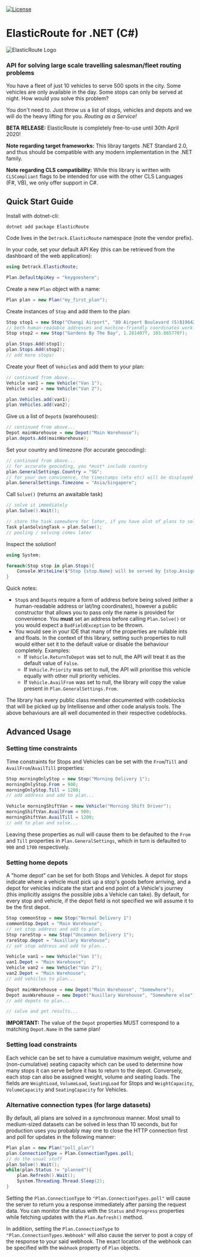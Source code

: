 [![License](https://poser.pugx.org/detrack/elasticroute/license)](https://packagist.org/packages/detrack/elasticroute)

# ElasticRoute for .NET (C#)

![ElasticRoute Logo](http://elasticroute.staging.wpengine.com/wp-content/uploads/2019/02/Elastic-Route-Logo-Text-on-right-e1551344046806.png)

### API for solving large scale travelling salesman/fleet routing problems

You have a fleet of just 10 vehicles to serve 500 spots in the city. Some vehicles are only available in the day. Some stops can only be served at night. How would you solve this problem?

You don't need to. Just throw us a list of stops, vehicles and depots and we will do the heavy lifting for you. _Routing as a Service!_

**BETA RELEASE:**  ElasticRoute is completely free-to-use until 30th April 2020!

**Note regarding target frameworks:** This libray targets .NET Standard 2.0, and thus should be compatible with any modern implementation in the .NET family.

**Note regarding CLS compatibility:** While this library is written with `CLSCompliant` flags to be intended for use with the other CLS Languages (F#, VB), we only offer support in C#.

## Quick Start Guide

Install with dotnet-cli:

    dotnet add package ElasticRoute

Code lives in the `Detrack.ElasticRoute` namespace (note the vendor prefix).

In your code, set your default API Key (this can be retrieved from the dashboard of the web application):

```csharp
using Detrack.ElasticRoute;

Plan.DefaultApiKey = "keygoeshere";
```

Create a new `Plan` object with a name:

```csharp
Plan plan = new Plan("my_first_plan");
```

Create instances of `Stop` and add them to the plan:

```csharp
Stop stop1 = new Stop("Changi Airport", "80 Airport Boulevard (S)819642");
// both human-readable addresses and machine-friendly coordinates work!
Stop stop2 = new Stop("Gardens By The Bay", 1.281407f, 103.865770f);

plan.Stops.Add(stop1);
plan.Stops.Add(stop2);
// add more stops!
```

Create your fleet of `Vehicle`s and add them to your plan:

```csharp
// continued from above...
Vehicle van1 = new Vehicle("Van 1");
Vehicle van2 = new Vehicle("Van 2");

plan.Vehicles.add(van1);
plan.Vehicles.add(van2);
```

Give us a list of `Depot`s (warehouses):

```csharp
// continued from above...
Depot mainWarehouse = new Depot("Main Warehouse");
plan.depots.Add(mainWarehouse);
```

Set your country and timezone (for accurate geocoding):

```csharp
// continued from above...
// for accurate geocoding, you *must* include country
plan.GeneralSettings.Country = "SG";
// for your own convinence, the timestamps (eta etc) will be displayed in your preferred timezone
plan.GeneralSettings.Timezone = "Asia/Singapore";
```

Call `Solve()` (returns an awaitable task)

```csharp
// solve it immediately
plan.Solve().Wait();

// store the task somewhere for later, if you have alot of plans to solve at once and want to pool them first
Task planSolvingTask = plan.Solve();
// pooling / solving comes later
```

Inspect the solution!

```csharp
using System;

foreach(Stop stop in plan.Stops){
    Console.WriteLine($"Stop {stop.Name} will be served by {stop.AssignTo}");
}
```

Quick notes:
  - `Stop`s and `Depot`s require a form of address before being solved (either a human-readable address or lat/lng coordinates), however a public constructor that allows you to pass only the name is provided for convenience. You **must** set an address before calling `Plan.Solve()` or you would expect a `BadFieldException` to be thrown.
  - You would see in your IDE that many of the properties are nullable ints and floats. In the context of this library, setting such properties to null would either set it to the default value or disable the behaviour completely. Examples:
    - If `Vehicle.ReturnToDepot` was set to null, the API will treat it as the default value of `False`.
    - If `Vehicle.Priority` was set to null, the API will prioritise this vehicle equally with other null priority vehicles.
    - If `Vehicle.AvailFrom` was set to null, the library will copy the value present in `Plan.GeneralSettings.From`.

The library has every public class member documented with codeblocks that will be picked up by Intellisense and other code analysis tools. The above behaviours are all well documented in their respective codeblocks.


## Advanced Usage

### Setting time constraints

Time constraints for Stops and Vehicles can be set with the `From`/`Till` and `AvailFrom`/`AvailTill` properties:

```csharp
Stop morningOnlyStop = new Stop("Morning Delivery 1");
morningOnlyStop.From = 900;
morningOnlyStop.Till = 1200;
// add address and add to plan...

Vehicle morningShiftVan = new Vehicle("Morning Shift Driver");
morningShiftVan.AvailFrom = 900;
morningShiftVan.AvailTill = 1200;
// add to plan and solve...
```

Leaving these properties as null will cause them to be defaulted to the `From` and `Till` properties in `Plan.GeneralSettings`, which in turn is defaulted to `900` and `1700` respectively.

### Setting home depots

A "home depot" can be set for both Stops and Vehicles. A depot for stops indicate where a vehicle must pick up a stop's goods before arriving, and a depot for vehicles indicate the start and end point of a Vehicle's journey (this implicitly assigns the possible jobs a Vehicle can take).
By default, for every stop and vehicle, if the depot field is not specified we will assume it to be the first depot.

```csharp
Stop commonStop = new Stop("Normal Delivery 1")
commonStop.Depot = "Main Warehouse";
// set stop address and add to plan...
Stop rareStop = new Stop("Uncommon Delivery 1");
rareStop.depot = "Auxillary Warehouse";
// set stop address and add to plan...

Vehicle van1 = new Vehicle("Van 1");
van1.Depot = "Main Warehouse";
Vehicle van2 = new Vehicle("Van 2");
van2.Depot = "Main Warehouse";
// add vehicles to plan...

Depot mainWarehouse = new Depot("Main Warehouse", "Somewhere");
Depot auxWarehouse = new Depot("Auxillary Warehouse", "Somewhere else");
// add depots to plan...

// solve and get results...
```

**IMPORTANT:** The value of the `Depot` properties MUST correspond to a matching `Depot.Name` in the same plan!

### Setting load constraints

Each vehicle can be set to have a cumulative maximum weight, volume and (non-cumulative) seating capacity which can be used to determine how many stops it can serve before it has to return to the depot. Conversely, each stop can also be assigned weight, volume and seating loads.
The fields are `WeightLoad`, `VolumeLoad`, `SeatingLoad` for Stops and `WeightCapacity`, `VolumeCapacity` and `SeatingCapacity` for Vehicles.

### Alternative connection types (for large datasets)

By default, all plans are solved in a _synchronous_ manner. Most small to medium-sized datasets can be solved in less than 10 seconds, but for production uses you probably may one to close the HTTP connection first and poll for updates in the following manner:

```csharp
Plan plan = new Plan("poll_plan")
plan.ConnectionType = Plan.ConnectionTypes.poll;
// do the usual stuff
plan.Solve().Wait();
while(plan.Status != "planned"){
    plan.Refresh().Wait();
    System.Threading.Thread.Sleep(2);
}
```

Setting the `Plan.ConnectionType` to `"Plan.ConnectionTypes.poll"` will cause the server to return you a response immediately after parsing the request data. You can monitor the status with the `Status` and `Progress` properties while fetching updates with the `Plan.Refresh()` method.

In addition, setting the `Plan.ConnectionType` to `"Plan.ConnectionTypes.Webhook"` will also cause the server to post a copy of the response to your said webhook. The exact location of the webhook can be specified with the `Webhook` property of `Plan` objects.
